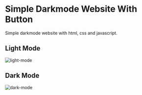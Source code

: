 # Simple Darkmode Website With Button

Simple darkmode website with html, css and javascript.

## Light Mode

![light-mode](https://user-images.githubusercontent.com/45523845/94230207-ac713b80-ff2b-11ea-83ea-1872ea2a9e1b.png)

## Dark Mode

![dark-mode](https://user-images.githubusercontent.com/45523845/94230289-df1b3400-ff2b-11ea-9136-d806e1c8aa62.png)
